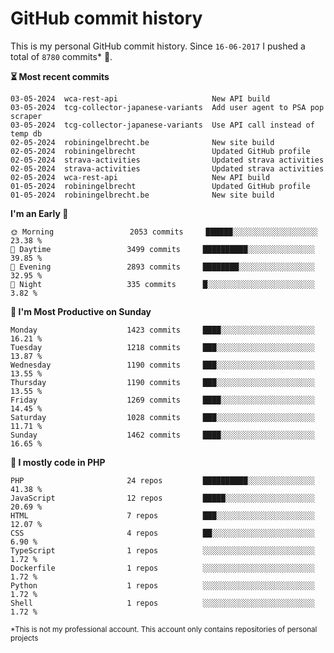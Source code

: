 # GitHub commit history
This is my personal GitHub commit history. Since <!--START_SECTION:first-commit-date-->`16-06-2017`<!--END_SECTION:first-commit-date--> I pushed a total of <!--START_SECTION:total-commit-count-->`8780`<!--END_SECTION:total-commit-count--> commits* 🎉.

<!--START_SECTION:most-recent-commits-->
**⏳ Most recent commits**
                                        
```text
03-05-2024  wca-rest-api                     New API build
03-05-2024  tcg-collector-japanese-variants  Add user agent to PSA pop scraper
03-05-2024  tcg-collector-japanese-variants  Use API call instead of temp db
02-05-2024  robiningelbrecht.be              New site build
02-05-2024  robiningelbrecht                 Updated GitHub profile
02-05-2024  strava-activities                Updated strava activities
02-05-2024  strava-activities                Updated strava activities
02-05-2024  wca-rest-api                     New API build
01-05-2024  robiningelbrecht                 Updated GitHub profile
01-05-2024  robiningelbrecht.be              New site build
```
<!--END_SECTION:most-recent-commits-->  

<!--START_SECTION:commits-per-day-time-->
**I&#039;m an Early 🐤**

```text
🌞 Morning                 2053 commits     ██████░░░░░░░░░░░░░░░░░░░   23.38 %
🌆 Daytime                 3499 commits     ██████████░░░░░░░░░░░░░░░   39.85 %
🌃 Evening                 2893 commits     ████████░░░░░░░░░░░░░░░░░   32.95 %
🌙 Night                   335 commits      █░░░░░░░░░░░░░░░░░░░░░░░░   3.82 %
```
<!--END_SECTION:commits-per-day-time-->  

<!--START_SECTION:commits-per-weekday-->
**📅 I&#039;m Most Productive on Sunday**

```text
Monday                    1423 commits     ████░░░░░░░░░░░░░░░░░░░░░   16.21 %
Tuesday                   1218 commits     ███░░░░░░░░░░░░░░░░░░░░░░   13.87 %
Wednesday                 1190 commits     ███░░░░░░░░░░░░░░░░░░░░░░   13.55 %
Thursday                  1190 commits     ███░░░░░░░░░░░░░░░░░░░░░░   13.55 %
Friday                    1269 commits     ████░░░░░░░░░░░░░░░░░░░░░   14.45 %
Saturday                  1028 commits     ███░░░░░░░░░░░░░░░░░░░░░░   11.71 %
Sunday                    1462 commits     ████░░░░░░░░░░░░░░░░░░░░░   16.65 %
```
<!--END_SECTION:commits-per-weekday-->  

<!--START_SECTION:repos-per-language-->
**💬 I mostly code in PHP**

```text
PHP                       24 repos         ██████████░░░░░░░░░░░░░░░   41.38 %
JavaScript                12 repos         █████░░░░░░░░░░░░░░░░░░░░   20.69 %
HTML                      7 repos          ███░░░░░░░░░░░░░░░░░░░░░░   12.07 %
CSS                       4 repos          ██░░░░░░░░░░░░░░░░░░░░░░░   6.90 %
TypeScript                1 repos          ░░░░░░░░░░░░░░░░░░░░░░░░░   1.72 %
Dockerfile                1 repos          ░░░░░░░░░░░░░░░░░░░░░░░░░   1.72 %
Python                    1 repos          ░░░░░░░░░░░░░░░░░░░░░░░░░   1.72 %
Shell                     1 repos          ░░░░░░░░░░░░░░░░░░░░░░░░░   1.72 %
```
<!--END_SECTION:repos-per-language-->  

<sub>*This is not my professional account. This account only contains repositories of personal projects</sub>
